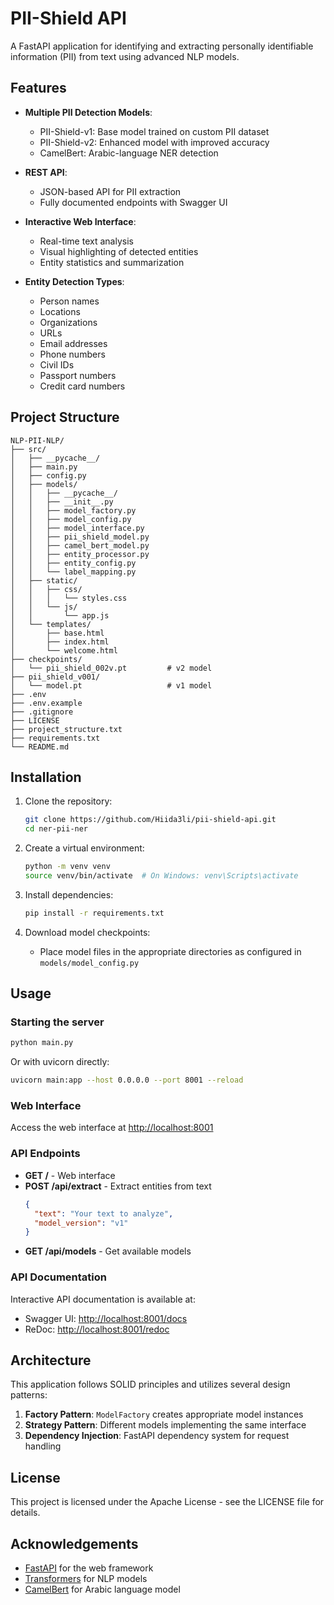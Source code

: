 # PII-Shield API

A FastAPI application for identifying and extracting personally identifiable information (PII) from text using advanced NLP models.

## Features

- **Multiple PII Detection Models**:
  - PII-Shield-v1: Base model trained on custom PII dataset
  - PII-Shield-v2: Enhanced model with improved accuracy
  - CamelBert: Arabic-language NER detection

- **REST API**:
  - JSON-based API for PII extraction
  - Fully documented endpoints with Swagger UI

- **Interactive Web Interface**:
  - Real-time text analysis
  - Visual highlighting of detected entities
  - Entity statistics and summarization

- **Entity Detection Types**:
  - Person names
  - Locations
  - Organizations
  - URLs
  - Email addresses
  - Phone numbers
  - Civil IDs
  - Passport numbers
  - Credit card numbers

## Project Structure

```
NLP-PII-NLP/
├── src/
│   ├── __pycache__/
│   ├── main.py
│   ├── config.py
│   ├── models/
│   │   ├── __pycache__/
│   │   ├── __init__.py
│   │   ├── model_factory.py
│   │   ├── model_config.py
│   │   ├── model_interface.py
│   │   ├── pii_shield_model.py
│   │   ├── camel_bert_model.py
│   │   ├── entity_processor.py
│   │   ├── entity_config.py
│   │   └── label_mapping.py
│   ├── static/
│   │   ├── css/
│   │   │   └── styles.css
│   │   └── js/
│   │       └── app.js
│   └── templates/
│       ├── base.html
│       ├── index.html
│       └── welcome.html
├── checkpoints/
│   └── pii_shield_002v.pt         # v2 model
├── pii_shield_v001/
│   └── model.pt                   # v1 model
├── .env
├── .env.example
├── .gitignore
├── LICENSE
├── project_structure.txt
├── requirements.txt
└── README.md

```

## Installation

1. Clone the repository:
   ```bash
   git clone https://github.com/Hiida3li/pii-shield-api.git
   cd ner-pii-ner
   ```

2. Create a virtual environment:
   ```bash
   python -m venv venv
   source venv/bin/activate  # On Windows: venv\Scripts\activate
   ```

3. Install dependencies:
   ```bash
   pip install -r requirements.txt
   ```

4. Download model checkpoints:
   - Place model files in the appropriate directories as configured in `models/model_config.py`

## Usage

### Starting the server

```bash
python main.py
```

Or with uvicorn directly:

```bash
uvicorn main:app --host 0.0.0.0 --port 8001 --reload
```

### Web Interface

Access the web interface at [http://localhost:8001](http://localhost:8001)

### API Endpoints

- **GET /** - Web interface
- **POST /api/extract** - Extract entities from text
  ```json
  {
    "text": "Your text to analyze",
    "model_version": "v1"
  }
  ```
- **GET /api/models** - Get available models

### API Documentation

Interactive API documentation is available at:
- Swagger UI: [http://localhost:8001/docs](http://localhost:8001/docs)
- ReDoc: [http://localhost:8001/redoc](http://localhost:8001/redoc)

## Architecture

This application follows SOLID principles and utilizes several design patterns:

1. **Factory Pattern**: `ModelFactory` creates appropriate model instances
2. **Strategy Pattern**: Different models implementing the same interface
3. **Dependency Injection**: FastAPI dependency system for request handling

## License

This project is licensed under the Apache License - see the LICENSE file for details.

## Acknowledgements

- [FastAPI](https://fastapi.tiangolo.com/) for the web framework
- [Transformers](https://huggingface.co/docs/transformers/index) for NLP models
- [CamelBert](https://github.com/CAMeL-Lab/CAMeLBERT) for Arabic language model
